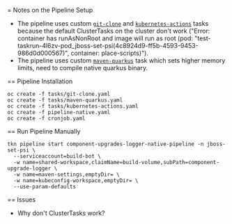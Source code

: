 = Notes on the Pipeline Setup

* The pipeline uses custom [`git-clone`](tasks/git-clone.yaml) and [`kubernetes-actions`](tasks/kubernetes-actions.yaml)
  tasks because the default ClusterTasks on the cluster don't work ("Error: container has runAsNonRoot and image will
  run as root (pod: "test-taskrun-4l6zv-pod_jboss-set-psi(4c8924d9-ff5b-4593-9453-986d0d000567)", container: place-scripts)").
* The pipeline uses custom [`maven-quarkus`](tasks/maven-quarkus.yaml) task which sets higher memory limits, need to 
  compile native quarkus binary.

== Pipeline Installation

```shell
oc create -f tasks/git-clone.yaml
oc create -f tasks/maven-quarkus.yaml
oc create -f tasks/kubernetes-actions.yaml
oc create -f pipeline-native.yaml
oc create -f cronjob.yaml
```

== Run Pipeline Manually

```shell
tkn pipeline start component-upgrades-logger-native-pipeline -n jboss-set-psi \
  --serviceaccount=build-bot \
  -w name=shared-workspace,claimName=build-volume,subPath=component-upgrade-logger \
  -w name=maven-settings,emptyDir= \
  -w name=kubeconfig-workspace,emptyDir= \
  --use-param-defaults
```

== Issues

* Why don't ClusterTasks work?
